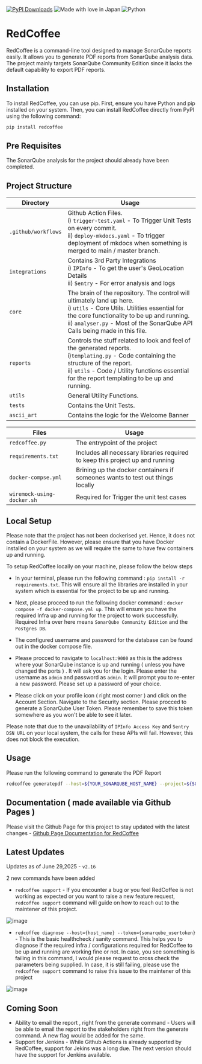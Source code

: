 [![PyPI Downloads](https://static.pepy.tech/badge/redcoffee)](https://pepy.tech/projects/redcoffee) ![Made with love in Japan](https://madewithlove.now.sh/jp?heart=true) ![Python](https://camo.githubusercontent.com/07858da9ad3cd19f1e10777508bf1b5470f22f8eb0b3ceaa425e2ff85461e30e/68747470733a2f2f696d672e736869656c64732e696f2f62616467652f507974686f6e2d3337373641423f7374796c653d666f722d7468652d6261646765266c6f676f3d707974686f6e266c6f676f436f6c6f723d7768697465) 

# RedCoffee

RedCoffee is a command-line tool designed to manage SonarQube reports easily. It allows you to generate PDF reports from SonarQube analysis data. The project mainly targets SonarQube Community Edition since it lacks the default capability to export PDF reports.

## Installation

To install RedCoffee, you can use pip. First, ensure you have Python and pip installed on your system. Then, you can install RedCoffee directly from PyPI using the following command:

```bash
pip install redcoffee
```

## Pre Requisites

The SonarQube analysis for the project should already have been completed.

## Project Structure

Directory               | Usage                                    |
------------------------|------------------------------------------|
`.github/workflows`       | Github Action Files. <br> i) `trigger-test.yaml` - To Trigger Unit Tests on every commit. <br> ii) `deploy-mkdocs.yaml` - To trigger deployment of mkdocs when something is merged to main / master branch. |
`integrations`            | Contains 3rd Party Integrations <br> i) `IPInfo` - To get the user's GeoLocation Details <br> ii) `Sentry` - For error analysis and logs |
`core`                    | The brain of the repository. The control will ultimately land up here. <br> i) `utils` - Core Utils. Utilities essential for the core functionality to be up and running. <br> ii) `analyser.py` - Most of the SonarQube API Calls being made in this file. |
`reports`                 | Controls the stuff related to look and feel of the generated reports. <br> i)`templating.py` - Code containing the structure of the report. <br> ii) `utils` - Code / Utility functions  essential for the report templating to be up and running. |
`utils`                   | General Utility Functions. 
`tests`                   | Contains the Unit Tests. |
`ascii_art`               | Contains the logic for the Welcome Banner |

Files                     |    Usage                             |
--------------------------|---------------------------------------|
`redcoffee.py`            | The entrypoint of the project         |
`requirements.txt`        | Includes all necessary libraries required to keep this project up and running |
`docker-compse.yml`       | Brining up the docker containers if someones wants to test out things locally |
`wiremock-using-docker.sh`| Required for Trigger the unit test cases |


## Local Setup

Please note that the project has not been dockerised yet. Hence, it does not contain a DockerFile. However, please ensure that you have Docker installed on your system as we will require the same to have few containers up and running.

To setup RedCoffee locally on your machine, please follow the below steps

* In your terminal, please run the following command : `pip install -r requirements.txt`. This will ensure all the libraries are installed in your system which is essential for the project to be up and running.

* Next, please proceed to run the following docker command : `docker compose -f docker-compose.yml up`. This will ensure you have the required Infra up and running for the project to work successfully. Required Infra over here means `SonarQube Community Edition` and the `Postgres DB`.

* The configured username and password for the database can be found out in the docker compose file.

* Please procced to navigate to `localhost:9000` as this is the address where your SonarQube instance is up and running ( unless you have changed the ports ) . It will ask you for the login. Please enter the username as `admin` and password as `admin`. It will prompt you to re-enter a new password. Please set up a password of your choice.

* Please click on your profile icon ( right most corner ) and click on the Account Section. Navigate to the Security section. Please procced to generate a SonarQube User Token. Please remember to save this token somewhere as you won't be able to see it later.

Please note that due to the unavailability of `IPInfo Access Key` and `Sentry DSN URL` on your local system, the calls for these APIs will fail. However, this does not block the execution.

## Usage

Please run the following command to generate the PDF Report

```bash
redcoffee generatepdf --host=${YOUR_SONARQUBE_HOST_NAME} --project=${SONARQUBE_PROJECT_KEY} --path=${PATH WHERE PDF FILE IS TO BE STORED} --token=${SONARQUBE_USER_TOKEN}
```


## Documentation ( made available via Github Pages )

Please visit the Github Page for this project to stay updated with the latest changes - [Github Page Documentation for RedCoffee](https://anubhav9.github.io/RedCoffee)

## Latest Updates

Updates as of June 29,2025 - `v2.16`

2 new commands have been added

* `redcoffee support` - If you encounter a bug or you feel RedCoffee is not working as expected or you want to raise a new feature request, `redcoffee support` command will guide on how to reach out to the maintener of this project.

![image](https://github.com/user-attachments/assets/019f262e-9527-499e-a05b-1b62f70ba135)

* `redcoffee diagnose --host={host_name} --token={sonarqube_usertoken} ` - This is the basic healthcheck / sanity command. This helps you to diagnose if the required infra / configurations required for RedCoffee to be up and running are working fine or not. In case, you see something is failing in this command, I would please request to cross check the parameters being supplied. In case, it is still failing, please use the `redcoffee support` command to raise this issue to the maintener of this project
  
![image](https://github.com/user-attachments/assets/340d8095-c530-4cb8-a1b0-6de5a22bb14f)

## Coming Soon

* Ability to email the report , right from the generate command - Users will be able to email the report to the stakeholders right from the generate command. A new flag would be added for the same.
* Support for Jenkins - While Github Actions is already supported by RedCoffee, support for Jekins was a long due. The next version should have the support for Jenkins available.



